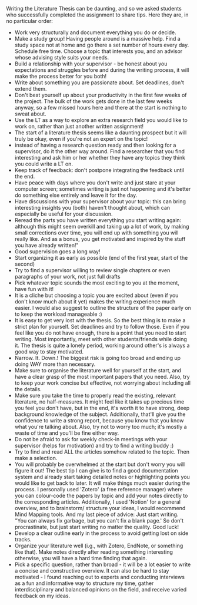 Writing the Literature Thesis can be daunting, and so we asked students who successfully completed the assignment to share tips. Here they are, in no particular order:

- Work very structurally and document everything you do or decide. 
- Make a study group! Having people around is a massive help. Find a study space not at home and go there a set number of hours every day. Schedule free time. Choose a topic that interests you, and an advisor whose advising style suits your needs.
- Build a relationship with your supervisor - be honest about you expectations and struggles before and during the writing process, it will make the process better for you both! 
- Write about something you are passionate about. Set deadlines, don't extend them.
- Don't beat yourself up about your productivity in the first few weeks of the project. The bulk of the work gets done in the last few weeks anyway, so a few missed hours here and there at the start is nothing to sweat about. 
- Use the LT as a way to explore an extra research field you would like to work on, rather than just another written assignment!
- The start of a literature thesis seems like a daunting prospect but it will truly be okay, even if you're not an expert on the topic! 
- instead of having a research question ready and then looking for a supervisor, do it the other way around. Find a researcher that you find interesting and ask him or her whether they have any topics they think you could write a LT on.
- Keep track of feedback: don't postpone integrating the feedback until the end. 
- Have peace with days where you don't write and just stare at your computer screen; sometimes writing is just not happening and it's better do something else entirely and leave it for the day.
- Have discussions with your supervisor about your topic: this can bring interesting insights you (both) haven't thought about, which can especially be useful for your discussion. 
- Reread the parts you have written everything you start writing again: although this might seem overkill and taking up a lot of work, by making small corrections over time, you will end up with something you will really like. And as a bonus, you get motivated and inspired by the stuff you have already written!" 
- Good supervision goes a long way!
- Start organizing it as early as possible (end of the first year, start of the second)
- Try to find a supervisor willing to review single chapters or even paragraphs of your work, not just full drafts
- Pick whatever topic sounds the most exciting to you at the moment, have fun with it!
- It is a cliche but choosing a topic you are excited about (even if you don't know much about it yet) makes the writing experience much easier. I would also suggest to outline the structure of the paper early on to keep the workload manageable :) 
- It is easy to get very lost with the thesis. So the best thing is to make a strict plan for yourself. Set deadlines and try to follow those. Even if you feel like you do not have enough, there is a point that you need to start writing. Most importantly, meet with other students/friends while doing it. The thesis is quite a lonely period, working around other's is always a good way to stay motivated. 
- Narrow. It. Down.! The biggest risk is going too broad and ending up doing WAY more than necessary. 
- Make sure to organise the literature well for yourself at the start, and have a clear grasp of the most important papers that you need. Also, try to keep your work concise but effective, not worrying about including all the details.
- Make sure you take the time to properly read the existing, relevant literature, no half-measures. It might feel like it takes up precious time you feel you don't have, but in the end, it's worth it to have strong, deep background knowledge of the subject. Additionally, that'll give you the confidence to write a strong report, because you know that you know what you're talking about. Also, try not to worry too much; it's mostly a waste of time and you'll be fine either way.
- Do not be afraid to ask for weekly check-in meetings with your supervisor (helps for motivation) and try to find a writing buddy :)
- Try to find and read ALL the articles somehow related to the topic. Then make a selection.
- You will probably be overwhelmed at the start but don't worry you will figure it out! The best tip I can give is to find a good documentation system and already start taking detailed notes or highlighting points you would like to get back to later. It will make things much easier during the process. I personally used 'Zotero' (a free reference manager) where you can colour-code the papers by topic and add your notes directly to the corresponding articles. Additionally, I used 'Notion' for a general overview, and to brainstorm/ structure your ideas, I would recommend Mind Mapping tools. And my last piece of advice: Just start writing. "You can always fix garbage, but you can't fix a blank page.' So don't procrastinate, but just start writing no matter the quality. Good luck!
- Develop a clear outline early in the process to avoid getting lost on side tracks. 
- Organize your literature well (i.g., with Zotero, EndNote, or something like that). Make notes directly after reading something interesting otherwise, you will have a hard time finding that again.
- Pick a specific question, rather than broad - it will be a lot easier to write a concise and constructive overview. It can also be hard to stay motivated - I found reaching out to experts and conducting interviews as a fun and informative way to structure my time, gather interdisciplinary and balanced opinions on the field, and receive varied feedback on my ideas.